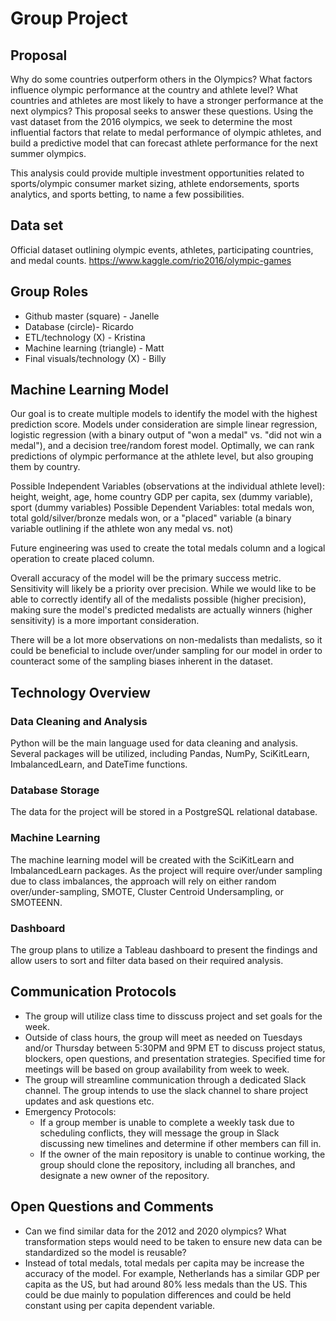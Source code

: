 # Group Project

## Proposal
Why do some countries outperform others in the Olympics? What factors influence olympic performance at the country and athlete level? What countries and athletes are most likely to have a stronger performance at the next olympics? This proposal seeks to answer these questions. Using the vast dataset from the 2016 olympics, we seek to determine the most influential factors that relate to medal performance of olympic athletes, and build a predictive model that can forecast athlete performance for the next summer olympics. 

This analysis could provide multiple investment opportunities related to sports/olympic consumer market sizing, athlete endorsements, sports analytics, and sports betting, to name a few possibilities. 
 
## Data set 
Official dataset outlining olympic events, athletes, participating countries, and medal counts. 
https://www.kaggle.com/rio2016/olympic-games


## Group Roles 
* Github master (square) - Janelle 
* Database (circle)- Ricardo 
* ETL/technology (X) - Kristina 
* Machine learning (triangle) - Matt 
* Final visuals/technology (X) - Billy 

## Machine Learning Model 
Our goal is to create multiple models to identify the model with the highest prediction score. Models under consideration are simple linear regression, logistic regression (with a binary output of "won a medal" vs. "did not win a medal"), and a decision tree/random forest model. Optimally, we can rank predictions of olympic performance at the athlete level, but also grouping them by country.  

Possible Independent Variables (observations at the individual athlete level): height, weight, age, home country GDP per capita, sex (dummy variable), sport (dummy variables) 
Possible Dependent Variables: total medals won, total gold/silver/bronze medals won, or a "placed" variable (a binary variable outlining if the athlete won any medal vs. not) 

Future engineering was used to create the total medals column and a logical operation to create placed column. 

Overall accuracy of the model will be the primary success metric. Sensitivity will likely be a priority over precision. While we would like to be able to correctly identify all of the medalists possible (higher precision), making sure the model's predicted medalists are actually winners (higher sensitivity) is a more important consideration. 

There will be a lot more observations on non-medalists than medalists, so it could be beneficial to include over/under sampling for our model in order to counteract some of the sampling biases inherent in the dataset. 


## Technology Overview
### Data Cleaning and Analysis
Python will be the main language used for data cleaning and analysis. Several packages will be utilized, including Pandas, NumPy, SciKitLearn, ImbalancedLearn, and DateTime functions.

### Database Storage
The data for the project will be stored in a PostgreSQL relational database.

### Machine Learning
The machine learning model will be created with the SciKitLearn and ImbalancedLearn packages. As the project will require over/under sampling due to class imbalances, the approach will rely on either random over/under-sampling, SMOTE, Cluster Centroid Undersampling, or SMOTEENN.

### Dashboard
The group plans to utilize a Tableau dashboard to present the findings and allow users to sort and filter data based on their required analysis.

## Communication Protocols
* The group will utilize class time to disscuss project and set goals for the week. 
*  Outside of class hours, the group will meet as needed on Tuesdays and/or Thursday between 5:30PM and 9PM ET to discuss project status, blockers, open questions, and presentation strategies. Specified time for meetings will be based on group availability from week to week. 
* The group will streamline communication through a dedicated Slack channel. The group intends to use the slack channel to share project updates and ask questions etc.
* Emergency Protocols:
  * If a group member is unable to complete a weekly task due to scheduling conflicts, they will message the group in Slack discussing new timelines and determine if other members can fill in.
  * If the owner of the main repository is unable to continue working, the group should clone the repository, including all branches, and designate a new owner of the repository. 

## Open Questions and Comments
* Can we find similar data for the 2012 and 2020 olympics? What transformation steps would need to be taken to ensure new data can be standardized so the model is reusable?
* Instead of total medals, total medals per capita may be increase the accuracy of the model. For example, Netherlands has a similar GDP per capita as the US, but had around 80% less medals than the US. This could be due mainly to population differences and could be held constant using per capita dependent variable.
